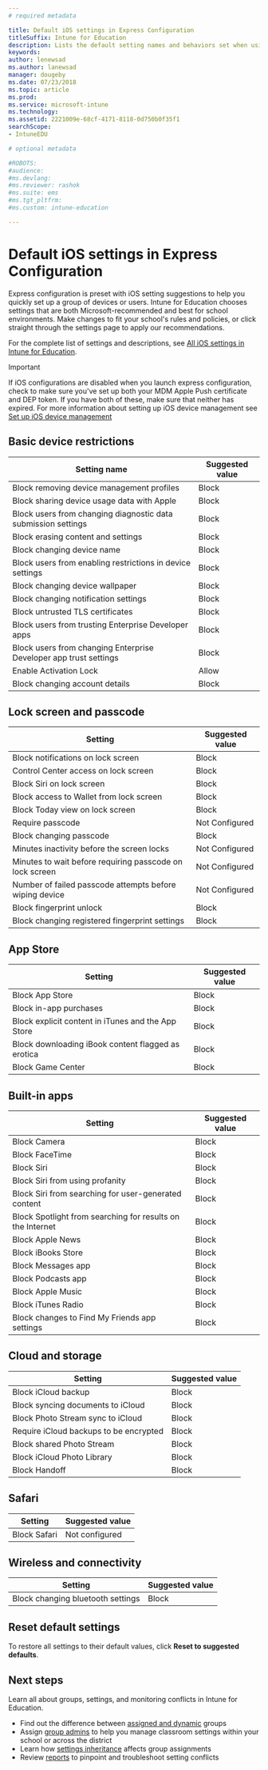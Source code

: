 ```yaml
---
# required metadata

title: Default iOS settings in Express Configuration
titleSuffix: Intune for Education
description: Lists the default setting names and behaviors set when using Express Configuration.
keywords:
author: lenewsad
ms.author: lanewsad
manager: dougeby
ms.date: 07/23/2018
ms.topic: article
ms.prod:
ms.service: microsoft-intune
ms.technology:
ms.assetid: 2221009e-68cf-4171-8118-0d750b0f35f1
searchScope:
- IntuneEDU

# optional metadata

#ROBOTS:
#audience:
#ms.devlang:
#ms.reviewer: rashok
#ms.suite: ems
#ms.tgt_pltfrm:
#ms.custom: intune-education

---
```

# Default iOS settings in Express Configuration
Express configuration is preset with iOS setting suggestions to help you quickly set up a group of devices or users. Intune for Education chooses settings that are both Microsoft-recommended and best for school environments. Make changes to fit your school's rules and policies, or click straight through the settings page to apply our recommendations. 

For the complete list of settings and descriptions, see [All iOS settings in Intune for Education](all-edu-settings-ios.md). 

> [!IMPORTANT]
> If iOS configurations are disabled when you launch express configuration, check to make sure you've set up both your MDM Apple Push certificate and DEP token. If you have both of these, make sure that neither has expired. For more information about setting up iOS device management see [Set up iOS device management](setup-ios-device-management.md)


## Basic device restrictions
Setting name|Suggested value|
|---|---|
|Block removing device management profiles|Block|
|Block sharing device usage data with Apple|Block|
|Block users from changing diagnostic data submission settings|Block|
|Block erasing content and settings|Block|
|Block changing device name|Block|
|Block users from enabling restrictions in device settings|Block|
|Block changing device wallpaper|Block|
|Block changing notification settings|Block|
|Block untrusted TLS certificates|Block|
|Block users from trusting Enterprise Developer apps|Block|
|Block users from changing Enterprise Developer app trust settings|Block|
|Enable Activation Lock|Allow|
|Block changing account details|Block|  

## Lock screen and passcode
Setting|Suggested value|
|---|---|
|Block notifications on lock screen|Block||
|Control Center access on lock screen|Block|
|Block Siri on lock screen|Block|
|Block access to Wallet from lock screen|Block|
|Block Today view on lock screen|Block|
|Require passcode|Not Configured|
|Block changing passcode|Block|
|Minutes inactivity before the screen locks|Not Configured|
|Minutes to wait before requiring passcode on lock screen|Not Configured|
|Number of failed passcode attempts before wiping device|Not Configured|
|Block fingerprint unlock|Block|
|Block changing registered fingerprint settings|Block|  

## App Store
Setting|Suggested value|
|---|---|
|Block App Store|Block|
|Block in-app purchases|Block|
|Block explicit content in iTunes and the App Store|Block|
|Block downloading iBook content flagged as erotica|Block|
|Block Game Center|Block|  


## Built-in apps
Setting|Suggested value|
|---|---|
|Block Camera|Block|
|Block FaceTime|Block|
|Block Siri|Block|
|Block Siri from using profanity|Block|
|Block Siri from searching for user-generated content|Block|
|Block Spotlight from searching for results on the Internet|Block|
|Block Apple News|Block|
|Block iBooks Store|Block|
|Block Messages app|Block|
|Block Podcasts app|Block|
|Block Apple Music|Block|
|Block iTunes Radio|Block|
|Block changes to Find My Friends app settings|Block|  

## Cloud and storage
|Setting|Suggested value|
|---|---|
|Block iCloud backup|Block|
|Block syncing documents to iCloud|Block|
|Block Photo Stream sync to iCloud|Block|
|Require iCloud backups to be encrypted|Block| 
|Block shared Photo Stream|Block|
|Block iCloud Photo Library|Block|
|Block Handoff|Block|  

## Safari
Setting|Suggested value|
|---|---|
|Block Safari|Not configured|  

## Wireless and connectivity
Setting|Suggested value|
|---|---|
|Block changing bluetooth settings|Block|  

## Reset default settings
To restore all settings to their default values, click **Reset to suggested defaults**. 

## Next steps  
Learn all about groups, settings, and monitoring conflicts in Intune for Education. 
* Find out the difference between [assigned and dynamic](create-groups.md) groups
* Assign [group admins](group-admin-delegate.md) to help you manage classroom settings within your school or across the district
* Learn how [settings inheritance](settings-inheritance.md) affects group assignments
* Review [reports](what-are-reports.md) to pinpoint and troubleshoot setting conflicts
